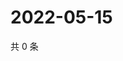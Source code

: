 # 2022-05-15

共 0 条

<!-- BEGIN WEIBO -->
<!-- 最后更新时间 Sun May 15 2022 21:28:42 GMT+0800 (China Standard Time) -->

<!-- END WEIBO -->
